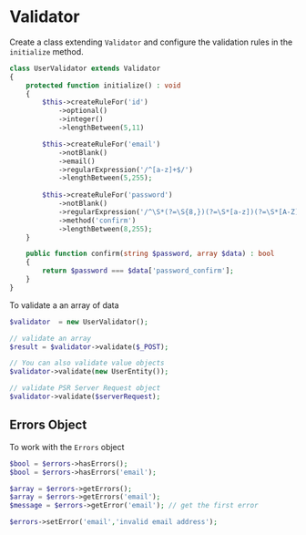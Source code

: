# Validator

Create a class extending `Validator` and configure the validation rules in the `initialize` method.

```php
class UserValidator extends Validator
{
    protected function initialize() : void 
    {
        $this->createRuleFor('id')
            ->optional() 
            ->integer() 
            ->lengthBetween(5,11)

        $this->createRuleFor('email')
            ->notBlank()
            ->email()
            ->regularExpression('/^[a-z]+$/')
            ->lengthBetween(5,255);
        
        $this->createRuleFor('password')
            ->notBlank()
            ->regularExpression('/^\S*(?=\S{8,})(?=\S*[a-z])(?=\S*[A-Z])(?=\S*[\d])\S*$/');
            ->method('confirm')
            ->lengthBetween(8,255);
    }

    public function confirm(string $password, array $data) : bool 
    {
        return $password === $data['password_confirm'];
    }
}
```

To validate a an array of data

```php
$validator  = new UserValidator();

// validate an array
$result = $validator->validate($_POST);

// You can also validate value objects
$validator->validate(new UserEntity());

// validate PSR Server Request object
$validator->validate($serverRequest);
```

## Errors Object

To work with the `Errors` object

```php
$bool = $errors->hasErrors();
$bool = $errors->hasErrors('email');

$array = $errors->getErrors();
$array = $errors->getErrors('email');
$message = $errors->getError('email'); // get the first error

$errors->setError('email','invalid email address');
```
